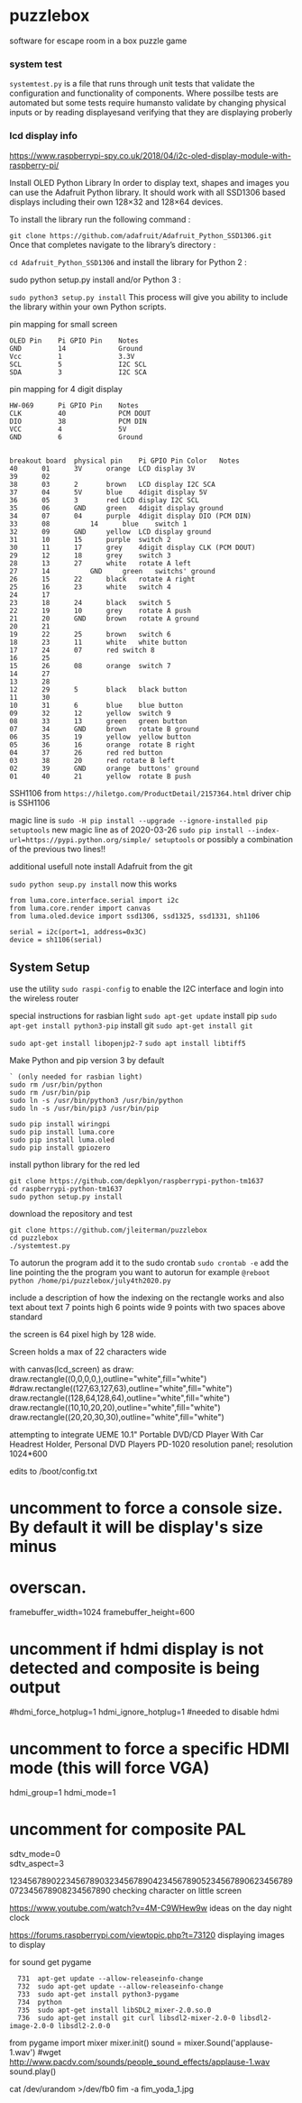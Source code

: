 # puzzlebox
software for escape room in a box puzzle game

### system test
`systemtest.py` is a file that runs through unit tests that validate the configuration and functionality of components.  Where possilbe tests are automated but some tests require humansto validate by changing physical inputs or by reading displayesand verifying that they are displaying proberly

### lcd display info
https://www.raspberrypi-spy.co.uk/2018/04/i2c-oled-display-module-with-raspberry-pi/

Install OLED Python Library
In order to display text, shapes and images you can use the Adafruit Python library. It should work with all SSD1306 based displays including their own 128×32 and 128×64 devices.

To install the library run the following command :

`git clone https://github.com/adafruit/Adafruit_Python_SSD1306.git`
Once that completes navigate to the library’s directory :

`cd Adafruit_Python_SSD1306`
and install the library for Python 2 :

sudo python setup.py install
and/or Python 3 :

`sudo python3 setup.py install`
This process will give you ability to include the library within your own Python scripts.

pin mapping for small screen
```
OLED Pin    Pi GPIO Pin    Notes
GND         14             Ground
Vcc         1              3.3V
SCL         5              I2C SCL
SDA         3              I2C SCA
```
pin mapping for 4 digit display
```
HW-069      Pi GPIO Pin    Notes
CLK         40             PCM DOUT
DIO         38             PCM DIN
VCC         4              5V
GND         6              Ground
```
```

breakout board	physical pin	Pi GPIO Pin	Color	Notes
40		01		3V		orange	LCD display 3V
39		02				
38		03		2		brown	LCD display I2C SCA
37		04		5V		blue	4digit display 5V
36		05		3		red	LCD display I2C SCL
35		06		GND		green	4digit display ground
34		07		04		purple	4digit display DIO (PCM DIN)
33		08   		14		blue 	switch 1  
32		09		GND		yellow	LCD display ground
31		10		15		purple	switch 2
30		11		17		grey	4digit display CLK (PCM DOUT)
29		12		18		grey	switch 3
28		13		27		white	rotate A left
27		14   		GND		green	switchs' ground
26		15		22		black	rotate A right
25		16		23		white	switch 4
24		17
23		18		24		black	switch 5
22		19		10 		grey	rotate A push
21		20		GND		brown	rotate A ground
20		21
19		22		25		brown	switch 6
18		23		11		white	white button
17		24		07		red	switch 8
16		25
15		26		08		orange	switch 7
14		27
13		28
12		29		5		black	black button
11		30
10		31		6		blue	blue button
09		32		12		yellow	switch 9
08		33		13		green	green button
07		34		GND		brown	rotate B ground
06		35		19		yellow	yellow button
05		36		16		orange	rotate B right
04		37		26		red	red button
03		38		20		red	rotate B left
02		39		GND		orange	buttons' ground
01		40		21		yellow	rotate B push
```

SSH1106
from `https://hiletgo.com/ProductDetail/2157364.html` driver chip is SSH1106

magic line is `sudo -H pip install --upgrade --ignore-installed pip setuptools`
new magic line as of 2020-03-26 `sudo pip install --index-url=https://pypi.python.org/simple/ setuptools`
or possibly a combination of the previous two lines!!

additional usefull note install Adafruit from the git 

`sudo python seup.py install`
now this works
```
from luma.core.interface.serial import i2c
from luma.core.render import canvas
from luma.oled.device import ssd1306, ssd1325, ssd1331, sh1106

serial = i2c(port=1, address=0x3C)
device = sh1106(serial)
```
## System Setup

use the utility `sudo raspi-config` to enable the I2C interface and login into the wireless router

special instructions for rasbian light
`sudo apt-get update`
install pip `sudo apt-get install python3-pip`
install git `sudo apt-get install git`

`sudo apt-get install libopenjp2-7`
`sudo apt install libtiff5`

Make Python and pip version 3 by default
```
` (only needed for rasbian light)
sudo rm /usr/bin/python
sudo rm /usr/bin/pip
sudo ln -s /usr/bin/python3 /usr/bin/python
sudo ln -s /usr/bin/pip3 /usr/bin/pip
```

```
sudo pip install wiringpi
sudo pip install luma.core
sudo pip install luma.oled
sudo pip install gpiozero
```

install python library for the red led
```
git clone https://github.com/depklyon/raspberrypi-python-tm1637
cd raspberrypi-python-tm1637
sudo python setup.py install
```

download the repository and test
```
git clone https://github.com/jleiterman/puzzlebox
cd puzzlebox
./systemtest.py
```

To autorun the program add it to the sudo crontab `sudo crontab -e` add the line pointing the the program you want to autorun for example `@reboot python /home/pi/puzzlebox/july4th2020.py`



include a description of how the indexing on the rectangle works and also text about text 7 points high 6 points wide 9 points with two spaces above standard

the screen is 64 pixel high by 128 wide.

Screen holds a max of 22 characters wide

with canvas(lcd_screen) as draw:
    draw.rectangle((0,0,0,0,),outline="white",fill="white")
    #draw.rectangle((127,63,127,63),outline="white",fill="white")
    draw.rectangle((128,64,128,64),outline="white",fill="white")
    draw.rectangle((10,10,20,20),outline="white",fill="white")
    draw.rectangle((20,20,30,30),outline="white",fill="white")
    
attempting to integrate
UEME 10.1" Portable DVD/CD Player With Car Headrest Holder, Personal DVD Players PD-1020
resolution panel; resolution 1024*600

edits to /boot/config.txt
# uncomment to force a console size. By default it will be display's size minus
# overscan.
framebuffer_width=1024
framebuffer_height=600

# uncomment if hdmi display is not detected and composite is being output
#hdmi_force_hotplug=1
hdmi_ignore_hotplug=1 #needed to disable hdmi

# uncomment to force a specific HDMI mode (this will force VGA)
hdmi_group=1
hdmi_mode=1

# uncomment for composite PAL
sdtv_mode=0   
sdtv_aspect=3


12345678902234567890323456789042345678905234567890623456789072345678908234567890
checking character on little screen


https://www.youtube.com/watch?v=4M-C9WHew9w
ideas on the day night clock

https://forums.raspberrypi.com/viewtopic.php?t=73120
displaying images to display



for sound get pygame
```
  731  apt-get update --allow-releaseinfo-change
  732  sudo apt-get update --allow-releaseinfo-change
  733  sudo apt-get install python3-pygame
  734  python
  735  sudo apt-get install libSDL2_mixer-2.0.so.0
  736  sudo apt-get install git curl libsdl2-mixer-2.0-0 libsdl2-image-2.0-0 libsdl2-2.0-0
```
from pygame import mixer
mixer.init()
sound = mixer.Sound('applause-1.wav')
#wget http://www.pacdv.com/sounds/people_sound_effects/applause-1.wav
sound.play()


cat /dev/urandom >/dev/fb0
fim -a fim_yoda_1.jpg 